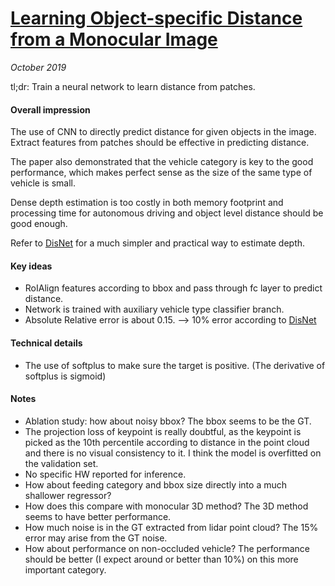 # [Learning Object-specific Distance from a Monocular Image](https://arxiv.org/abs/1909.04182)

_October 2019_

tl;dr: Train a neural network to learn distance from patches.

#### Overall impression
The use of CNN to directly predict distance for given objects in the image. Extract features from patches should be effective in predicting distance. 

The paper also demonstrated that the vehicle category is key to the good performance, which makes perfect sense as the size of the same type of vehicle is small. 

Dense depth estimation is too costly in both memory footprint and processing time for autonomous driving and object level distance should be good enough.

Refer to [DisNet](disnet.md) for a much simpler and practical way to estimate depth.

#### Key ideas
- RoIAlign features according to bbox and pass through fc layer to predict distance. 
- Network is trained with auxiliary vehicle type classifier branch.
- Absolute Relative error is about 0.15. --> 10% error according to [DisNet](disnet.md)

#### Technical details
- The use of softplus to make sure the target is positive. (The derivative of softplus is sigmoid)


#### Notes
- Ablation study: how about noisy bbox? The bbox seems to be the GT. 
- The projection loss of keypoint is really doubtful, as the keypoint is picked as the 10th percentile according to distance in the point cloud and there is no visual consistency to it. I think the model is overfitted on the validation set. 
- No specific HW reported for inference. 
- How about feeding category and bbox size directly into a much shallower regressor?
- How does this compare with monocular 3D method? The 3D method seems to have better performance.
- How much noise is in the GT extracted from lidar point cloud? The 15% error may arise from the GT noise.
- How about performance on non-occluded vehicle? The performance should be better (I expect around or better than 10%) on this more important category.